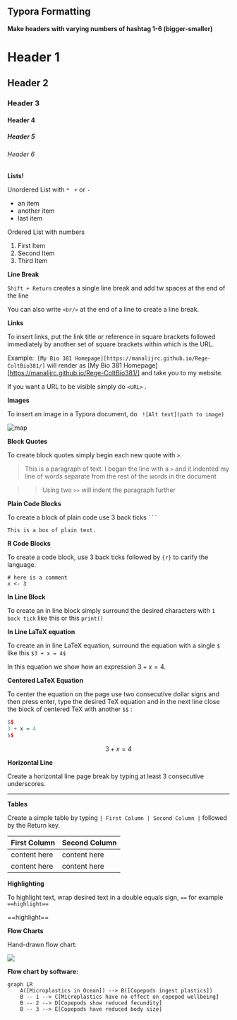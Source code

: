 

## Typora Formatting

**Make headers with varying numbers of hashtag 1-6 (bigger-smaller)**

# Header 1

## Header 2

### Header 3

#### Header 4

##### Header 5

###### Header 6



**Lists!**

Unordered List with `* ` `+` or `- `

* an item
* another item
* last item

Ordered List with numbers

1. First Item
2. Second Item
3. Third Item

**Line Break**

`Shift + Return` creates a single line break and add tw spaces at the end of the line  

You can also write `<br/>` at the end of a line to create a line break.  

**Links**

To insert links, put the link title or reference in square brackets followed immediately by another set of square brackets within which is the URL. 

Example:` [My Bio 381 Homepage][https://manalijrc.github.io/Rege-ColtBio381/]` will render as  [My Bio 381 Homepage][https://manalijrc.github.io/Rege-ColtBio381/] and take you to my website.

If you want a URL to be visible simply do `<URL>` .

**Images**

To insert an image in a Typora document, do ` ![Alt text](path to image)`

![map](/Users/ManaliRege-Colt/Downloads/IMG_6213.JPG)





**Block Quotes**

To create block quotes simply begin each new quote with `>`.

> This is a paragraph of text. I began the line with a `>` and it indented my line of words separate from the rest of the words in the document

> > Using two `>>` will indent the paragraph further

**Plain Code Blocks**

To create a block of plain code use 3 back ticks ` ``` ` 

```
This is a box of plain text.
```

**R Code Blocks**

To create a code block, use 3 back ticks followed by `{r}` to carify the language.

```{r}
# here is a comment
x <- 3
```

**In Line Block**

To create an in line block simply surround the desired characters with `1 back tick` like this or this `print()`

**In Line LaTeX equation**

To create an in line LaTeX equation, surround the equation with a single `$` like this `$3 + x = 4$` 

In this equation we show how an expression $3 + x = 4$. 

**Centered LaTeX Equation** 

To center the equation on the page use two consecutive dollar signs and then press enter,  type the desired TeX equation and in the next line close the block of centered TeX with another `$$` :

```R
$$
3 + x = 4
$$
```


$$
3 + x = 4
$$


**Horizontal Line**

Create a horizontal line page break by typing at least 3 consecutive underscores.

___

**Tables**

Create a simple table by typing `| First Column | Second Column |` followed by the Return key. 

| First Column | Second Column |
| ------------ | ------------- |
| content here | content here  |
| content here | content here  |

**Highlighting**

To highlight text, wrap desired text in a double equals sign, `==` for example `==highlight==`

==highlight==



**Flow Charts**

Hand-drawn flow chart:

![](/Users/ManaliRege-Colt/Downloads/IMG_8564.JPG)

**Flow chart by software:**

``` mermaid
graph LR
	A([Microplastics in Ocean]) --> B([Copepods ingest plastics]) 
	B -- 1 --> C[Microplastics have no effect on copepod wellbeing]
	B -- 2 --> D[Copepods show reduced fecundity]
	B -- 3 --> E[Copepods have reduced body size]


```













 

